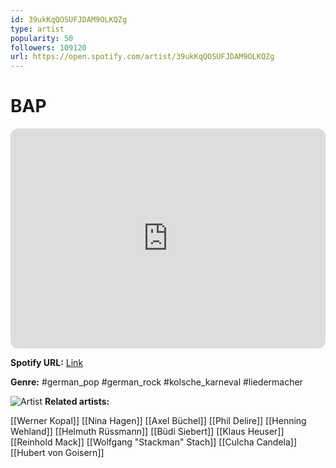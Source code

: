 ```yaml
---
id: 39ukKqQOSUFJDAM9OLKQZg
type: artist
popularity: 50
followers: 109120
url: https://open.spotify.com/artist/39ukKqQOSUFJDAM9OLKQZg
---
```

# BAP

<iframe style="border-radius:12px" src="https://open.spotify.com/embed/artist/39ukKqQOSUFJDAM9OLKQZg" width="100%" height="352" frameBorder="0" allowfullscreen="" allow="autoplay; clipboard-write; encrypted-media; fullscreen; picture-in-picture" loading="lazy"></iframe>

**Spotify URL:** [Link](https://open.spotify.com/artist/39ukKqQOSUFJDAM9OLKQZg)

**Genre:**  #german_pop #german_rock #kolsche_karneval #liedermacher

![Artist](https://i.scdn.co/image/ab6761610000e5eb94f434977e3dc06d3565a975)
**Related artists:**

[[Werner Kopal]]
[[Nina Hagen]]
[[Axel Büchel]]
[[Phil Delire]]
[[Henning Wehland]]
[[Helmuth Rüssmann]]
[[Büdi Siebert]]
[[Klaus Heuser]]
[[Reinhold Mack]]
[[Wolfgang "Stackman" Stach]]
[[Culcha Candela]]
[[Hubert von Goisern]]
